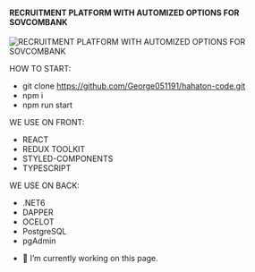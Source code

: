 #### RECRUITMENT PLATFORM WITH AUTOMIZED OPTIONS FOR SOVCOMBANK
![RECRUITMENT PLATFORM WITH AUTOMIZED OPTIONS FOR SOVCOMBANK](https://contestfiles.storage.yandexcloud.net/companies/86a6a31f4467a95b9020dad414fbf7e0/contests/871/8pu1xjeH_1681210748.webp)

HOW TO START:
* git clone https://github.com/George051191/hahaton-code.git
* npm i
* npm run start

WE USE ON FRONT:
* REACT
* REDUX TOOLKIT
* STYLED-COMPONENTS
* TYPESCRIPT

WE USE ON BACK: 
* .NET6
* DAPPER
* OCELOT
* PostgreSQL
* pgAdmin



- 🔭 I’m currently working on this page. 




